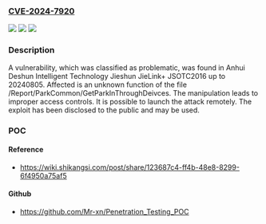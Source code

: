 ### [CVE-2024-7920](https://cve.mitre.org/cgi-bin/cvename.cgi?name=CVE-2024-7920)
![](https://img.shields.io/static/v1?label=Product&message=Jieshun%20JieLink%2B%20JSOTC2016&color=blue)
![](https://img.shields.io/static/v1?label=Version&message=%3D%2020240805%20&color=brighgreen)
![](https://img.shields.io/static/v1?label=Vulnerability&message=CWE-284%20Improper%20Access%20Controls&color=brighgreen)

### Description

A vulnerability, which was classified as problematic, was found in Anhui Deshun Intelligent Technology Jieshun JieLink+ JSOTC2016 up to 20240805. Affected is an unknown function of the file /Report/ParkCommon/GetParkInThroughDeivces. The manipulation leads to improper access controls. It is possible to launch the attack remotely. The exploit has been disclosed to the public and may be used.

### POC

#### Reference
- https://wiki.shikangsi.com/post/share/123687c4-ff4b-48e8-8299-6f4950a75af5

#### Github
- https://github.com/Mr-xn/Penetration_Testing_POC

